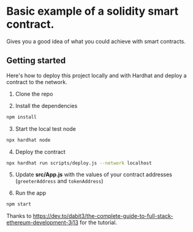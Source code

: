 # Basic example of a solidity smart contract.

Gives you a good idea of what you could achieve with smart contracts. 

## Getting started

Here's how to deploy this project locally and with Hardhat and deploy a contract to the network.

1. Clone the repo

2. Install the dependencies

```sh
npm install
```

3. Start the local test node

```sh
npx hardhat node
```

4. Deploy the contract

```sh
npx hardhat run scripts/deploy.js --network localhost
```

5. Update __src/App.js__ with the values of your contract addresses (`greeterAddress` and `tokenAddress`)

6. Run the app

```sh
npm start
```

Thanks to https://dev.to/dabit3/the-complete-guide-to-full-stack-ethereum-development-3j13 for the tutorial.
